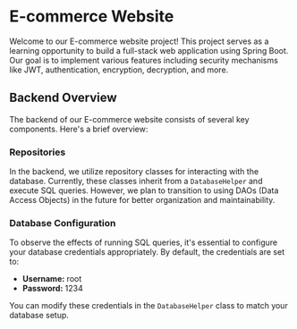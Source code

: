 # E-commerce Website

Welcome to our E-commerce website project! This project serves as a learning opportunity to build a full-stack web application using Spring Boot. Our goal is to implement various features including security mechanisms like JWT, authentication, encryption, decryption, and more.

## Backend Overview

The backend of our E-commerce website consists of several key components. Here's a brief overview:

### Repositories

In the backend, we utilize repository classes for interacting with the database. Currently, these classes inherit from a `DatabaseHelper` and execute SQL queries. However, we plan to transition to using DAOs (Data Access Objects) in the future for better organization and maintainability.

### Database Configuration

To observe the effects of running SQL queries, it's essential to configure your database credentials appropriately. By default, the credentials are set to:

- **Username:** root
- **Password:** 1234

You can modify these credentials in the `DatabaseHelper` class to match your database setup.
